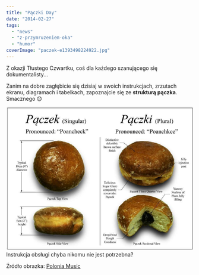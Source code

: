 ```yaml
---
title: "Pączki Day"
date: "2014-02-27"
tags:
  - "news"
  - "z-przymruzeniem-oka"
  - "humor"
coverImage: "paczek-e1393498224922.jpg"
---
```


Z okazji Tłustego Czwartku, coś dla każdego szanującego się dokumentalisty...

Zanim na dobre zagłębicie się dzisiaj w swoich instrukcjach, zrzutach ekranu,
diagramach i tabelkach, zapoznajcie się ze **strukturą pączka**. Smacznego 😊

[![paczki](images/paczki.jpg)](http://techwriter.pl/wp-content/uploads/2014/02/paczki.jpg)Instrukcja
obsługi chyba nikomu nie jest potrzebna?

Źródło obrazka:
[Polonia Music](http://www.poloniamusic.com/PaczkiDay.html "Paczek")
